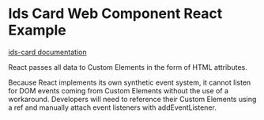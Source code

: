 # Ids Card Web Component React Example

[ids-card documentation](https://github.com/infor-design/enterprise-wc/blob/main/src/components/ids-card/README.md)

React passes all data to Custom Elements in the form of HTML attributes.

Because React implements its own synthetic event system, it cannot listen for DOM events coming from Custom Elements without the use of a workaround. Developers will need to reference their Custom Elements using a ref and manually attach event listeners with addEventListener.
